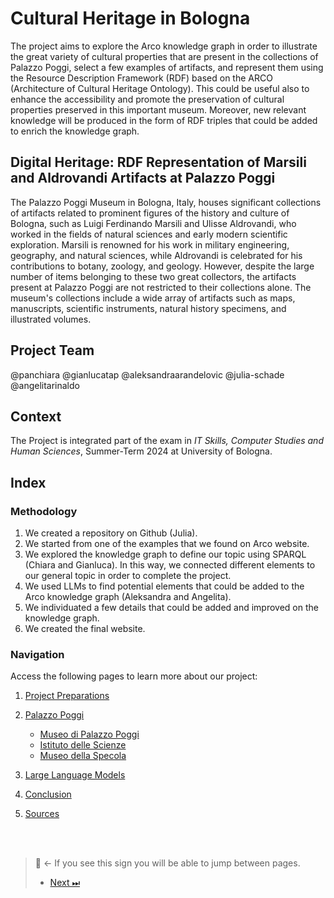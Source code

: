 # Cultural Heritage in Bologna
The project aims to explore the Arco knowledge graph in order to illustrate the great variety of cultural properties that are present in the collections of Palazzo Poggi, select a few examples of artifacts, and represent them using the Resource Description Framework (RDF) based on the ARCO (Architecture of Cultural Heritage Ontology). This could be useful also to enhance the accessibility and promote the preservation of cultural properties preserved in this important museum. Moreover, new relevant knowledge will be produced in the form of RDF triples that could be added to enrich the knowledge graph.

## Digital Heritage: RDF Representation of Marsili and Aldrovandi Artifacts at Palazzo Poggi
The Palazzo Poggi Museum in Bologna, Italy, houses significant collections of artifacts related to prominent figures of the history and culture of Bologna, such as Luigi Ferdinando Marsili and Ulisse Aldrovandi, who worked in the fields of natural sciences and early modern scientific exploration. Marsili is renowned for his work in military engineering, geography, and natural sciences, while Aldrovandi is celebrated for his contributions to botany, zoology, and geology. 
However, despite the large number of items belonging to these two great collectors, the artifacts present at Palazzo Poggi are not restricted to their collections alone. The museum's collections include a wide array of artifacts such as maps, manuscripts, scientific instruments, natural history specimens, and illustrated volumes.

## Project Team
@panchiara
@gianlucatap
@aleksandraarandelovic
@julia-schade
@angelitarinaldo

## Context
The Project is integrated part of the exam in _IT Skills, Computer Studies and Human Sciences_,
Summer-Term 2024 at University of Bologna.

## Index

### Methodology
1. We created a repository on Github (Julia).
2. We started from one of the examples that we found on Arco website.
3. We explored the knowledge graph to define our topic using SPARQL (Chiara and Gianluca). In this way, we connected different elements to our general topic in order to complete the project.
4. We used LLMs to find potential elements that could be added to the Arco knowledge graph (Aleksandra and Angelita).
5. We individuated a few details that could be added and improved on the knowledge graph.
6. We created the final website.

### Navigation
Access the following pages to learn more about our project:

1. [Project Preparations](Project-Prep.md)

2. [Palazzo Poggi](Palazzo-Poggi.md) 
    - [Museo di Palazzo Poggi](Museo-Di-Palazzo-Poggi.md) 
    -  [Istituto delle Scienze](Istituto-Delle-Scienze.md) 
    - [Museo della Specola](Museo-Della-Specola.md)
  
3. [Large Language Models](Large-Language-Models.md)
  
4. [Conclusion](Conclusion.md)
   
5. [Sources](Sources.md)

<br />
<br /> 

> 🧭 ← If you see this sign you will be able to jump between pages.
>
> - [Next ⏭](Project-Prep.md) 

